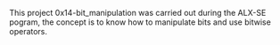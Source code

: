 This project 0x14-bit_manipulation was carried out during the ALX-SE pogram, the concept is to know how to manipulate bits and use bitwise operators.

